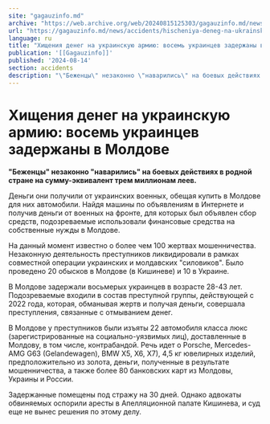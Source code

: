 ```yaml
---
site: "gagauzinfo.md"
archive: "https://web.archive.org/web/20240815125303/gagauzinfo.md/news/accidents/hischeniya-deneg-na-ukrainskuyu-armiyu-vosem-ukraintsev-zaderzhani-v-moldove"
url: "https://gagauzinfo.md/news/accidents/hischeniya-deneg-na-ukrainskuyu-armiyu-vosem-ukraintsev-zaderzhani-v-moldove"
language: ru
title: "Хищения денег на украинскую армию: восемь украинцев задержаны в Молдове"
publication: '[[Gagauzinfo]]'
published: '2024-08-14'
section: accidents
description: "\"Беженцы\" незаконно \"наварились\" на боевых действиях в родной стране на сумму-эквивалент трем миллионам леев."
---
```


# Хищения денег на украинскую армию: восемь украинцев задержаны в Молдове

**"Беженцы" незаконно "наварились" на боевых действиях в родной стране на сумму-эквивалент трем миллионам леев.**

Деньги они получили от украинских военных, обещая купить в Молдове для них автомобили. Найдя машины по объявлениям в Интернете и получив деньги от военных на фронте, для которых был объявлен сбор средств, подозреваемые использовали финансовые средства на собственные нужды в Молдове.

На данный момент известно о более чем 100 жертвах мошенничества. Незаконную деятельность преступников ликвидировали в рамках совместной операции украинских и молдавских "силовиков". Было проведено 20 обысков в Молдове (в Кишиневе) и 10 в Украине.

В Молдове задержали восьмерых украинцев в возрасте 28-43 лет. Подозреваемые входили в состав преступной группы, действующей с 2022 года, которая, обманывая жертв и получая деньги, совершала преступления, связанные с отмыванием денег.

В Молдове у преступников были изъяты 22 автомобиля класса люкс (зарегистрированные на социально-уязвимых лиц), доставленные в Молдову, в том числе, контрабандой. Речь идет о Porsche, Mercedes-AMG G63 (Gelandewagen), BMW X5, X6, X7), 4,5 кг ювелирных изделий, предположительно из золота, деньги, полученные в результате мошенничества, а также более 80 банковских карт из Молдовы, Украины и России.

Задержанные помещены под стражу на 30 дней. Однако адвокаты обвиняемых оспорили аресты в Апелляционной палате Кишинева, и суд еще не вынес решения по этому делу.